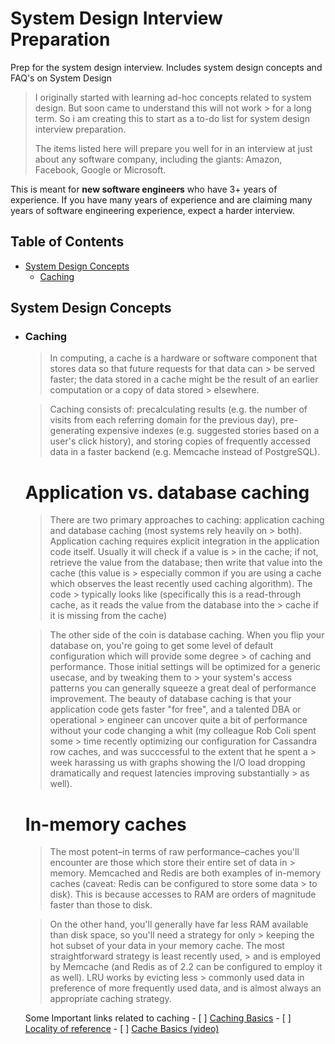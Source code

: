 # System Design Interview Preparation
Prep for the system design interview. Includes system design concepts and FAQ's on System Design

> I originally started with learning ad-hoc concepts related to system design. But soon came to understand this will not work > for a long term. So i am creating this to start as a to-do list for system design interview preparation.
>
> The items listed here will prepare you well for in an interview at just about any software company,
> including the giants: Amazon, Facebook, Google or Microsoft.

This is meant for **new software engineers** who have 3+ years of experience. If you have
many years of experience and are claiming many years of software engineering experience, expect a harder interview.

## Table of Contents

- [System Design Concepts](#system-design-concepts)
    - [Caching](#caching)
    
    
    
    
    
## System Design Concepts

- ### Caching

    > In computing, a cache is a hardware or software component that stores data so that future requests for that data can         > be served faster; the data stored in a cache might be the result of an earlier computation or a copy of data stored         > elsewhere.
      
    > Caching consists of: precalculating results (e.g. the number of visits from each referring domain for the previous 
    > day), pre-generating expensive indexes (e.g. suggested stories based on a user's click history), and storing copies 
    > of frequently accessed data in a faster backend (e.g. Memcache instead of PostgreSQL).
      
   # Application vs. database caching

     > There are two primary approaches to caching: application caching and database caching (most systems rely heavily on          > both).
     > Application caching requires explicit integration in the application code itself. Usually it will check if a value is        > in the cache; if not, retrieve the value from the database; then write that value into the cache (this value is              > especially common if you are using a cache which observes the least recently used caching algorithm). The code              > typically looks like (specifically this is a read-through cache, as it reads the value from the database into the            > cache if it is missing from the cache)
        
     > The other side of the coin is database caching.
     > When you flip your database on, you're going to get some level of default configuration which will provide some degree      > of caching and performance. Those initial settings will be optimized for a generic usecase, and by tweaking them to          > your system's access patterns you can generally squeeze a great deal of performance improvement.
     > The beauty of database caching is that your application code gets faster "for free", and a talented DBA or operational      > engineer can uncover quite a bit of performance without your code changing a whit (my colleague Rob Coli spent some          > time recently optimizing our configuration for Cassandra row caches, and was succcessful to the extent that he spent a      > week harassing us with graphs showing the I/O load dropping dramatically and request latencies improving substantially      > as well).

   # In-memory caches
      
     > The most potent–in terms of raw performance–caches you'll encounter are those which store their entire set of data in        > memory. Memcached and Redis are both examples of in-memory caches (caveat: Redis can be configured to store some data        > to disk). This is because accesses to RAM are orders of magnitude faster than those to disk.
        
     > On the other hand, you'll generally have far less RAM available than disk space, so you'll need a strategy for only          > keeping the hot subset of your data in your memory cache. The most straightforward strategy is least recently used,          > and is employed by Memcache (and Redis as of 2.2 can be configured to employ it as well). LRU works by evicting less        > commonly used data in preference of more frequently used data, and is almost always an appropriate caching strategy.

      
     Some Important links related to caching
      - [ ] [Caching Basics](https://en.wikipedia.org/wiki/Cache_(computing))
      - [ ] [Locality of reference](https://en.wikipedia.org/wiki/Locality_of_reference)
      - [ ] [Cache Basics (video)](https://www.youtube.com/watch?v=chnhnxWIjgw&list=PLbtzT1TYeoMgJ4NcWFuXpnF24fsiaOdGq)
